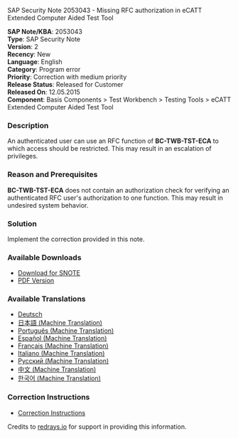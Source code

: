 SAP Security Note 2053043 - Missing RFC authorization in eCATT Extended Computer Aided Test Tool

**SAP Note/KBA**: 2053043  
**Type**: SAP Security Note  
**Version**: 2  
**Recency**: New  
**Language**: English  
**Category**: Program error  
**Priority**: Correction with medium priority  
**Release Status**: Released for Customer  
**Released On**: 12.05.2015  
**Component**: Basis Components > Test Workbench > Testing Tools > eCATT Extended Computer Aided Test Tool

### Description
An authenticated user can use an RFC function of **BC-TWB-TST-ECA** to which access should be restricted. This may result in an escalation of privileges.

### Reason and Prerequisites
**BC-TWB-TST-ECA** does not contain an authorization check for verifying an authenticated RFC user's authorization to one function. This may result in undesired system behavior.

### Solution
Implement the correction provided in this note.

### Available Downloads
- [Download for SNOTE](https://notesdownloads.sap.com/note/0040000012204792017)
- [PDF Version](https://userapps.support.sap.com/sap/support/sfm/notes/print/0002053043?language=en-US&token=CA2B8E067FAE305F40F5C02192075249)

### Available Translations
- [Deutsch](https://me.sap.com/notes/0002053043/D)
- [日本語 (Machine Translation)](https://me.sap.com/notes/0002053043/J)
- [Português (Machine Translation)](https://me.sap.com/notes/0002053043/P)
- [Español (Machine Translation)](https://me.sap.com/notes/0002053043/S)
- [Français (Machine Translation)](https://me.sap.com/notes/0002053043/F)
- [Italiano (Machine Translation)](https://me.sap.com/notes/0002053043/I)
- [Русский (Machine Translation)](https://me.sap.com/notes/0002053043/R)
- [中文 (Machine Translation)](https://me.sap.com/notes/0002053043/1)
- [한국어 (Machine Translation)](https://me.sap.com/notes/0002053043/3)

### Correction Instructions
- [Correction Instructions](https://me.sap.com/corrins/0002053043/41)

Credits to [redrays.io](https://redrays.io) for support in providing this information.